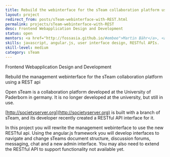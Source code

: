 ```yaml
---
title: Rebuild the webinterface for the sTeam collaboration platform using a REST api
layout: project
redirect_from: posts/sTeam-webinterface-with-REST.html
permalink: projects/sTeam-webinterface-with-REST
desc: Frontend Webapplication Design and Development
status: open
mentors: <a href="http://fossasia.github.io/#embee">Martin Bähr</a>, <a href="http://fossasia.github.io/#aruna_herath">Aruna Herath</a>, Chris Angelico
skills: javascript, angular.js, user interface design, RESTful APIs.
skill-level: medium
category: sTeam
---
```

Frontend Webapplication Design and Development


Rebuild the management webinterface for the sTeam collaboration platform using a REST api


Open sTeam is a collaboration platform developed at the University of Paderborn in germany.
It is no longer developed at the university, but still in use.

[http://societyserver.org](http://societyserver.org) is built with a branch of sTeam, and its developer
recently created a RESTful API interface for it.

In this project you will rewrite the management webinterface to use the new RESTful api.
Using the angular.js framework you will develop interfaces to navigate and
change sTeams document structure, discussion forums, messaging, chat and a new
admin interface.
You may also need to extend the RESTful API to support functionality not
available yet.

